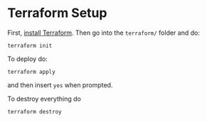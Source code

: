 # Terraform Setup

First, [install Terraform](https://developer.hashicorp.com/terraform/tutorials/aws-get-started/install-cli).
Then go into the `terraform/` folder and do:

```
terraform init
```

To deploy do:

```
terraform apply
```

and then insert `yes` when prompted.

To destroy everything do

```
terraform destroy
```
